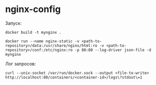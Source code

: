 # nginx-config

Запуск:

`docker build -t mynginx .`

`docker run --name nginx-static -v <path-to-repository>/data:/usr/share/nginx/html:ro -v <path-to-repository>/conf:/etc/nginx:ro -p 80:80 --log-driver json-file -d mynginx`

Лог запросов:

`curl --unix-socket /var/run/docker.sock --output <file-to-write> http://localhost:80/containers/<container-id>/logs\?stdout\=1`
